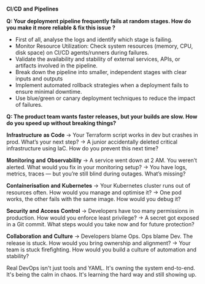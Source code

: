 𝐂𝐈/𝐂𝐃 𝐚𝐧𝐝 𝐏𝐢𝐩𝐞𝐥𝐢𝐧𝐞𝐬

**Q:  Your deployment pipeline frequently fails at random stages. How do you make it more reliable & fix this issue ?**
 
- First of all, analyse the logs and identify which stage is failing.
- Monitor Resource Utilization: Check system resources (memory, CPU, disk space) on CI/CD agents/runners during failures.
- Validate the availability and stability of external services, APIs, or artifacts involved in the pipeline.
- Break down the pipeline into smaller, independent stages with clear inputs and outputs
- Implement automated rollback strategies when a deployment fails to ensure minimal downtime.
- Use blue/green or canary deployment techniques to reduce the impact of failures.

**Q: The product team wants faster releases, but your builds are slow. How do you speed up without breaking things?**

𝐈𝐧𝐟𝐫𝐚𝐬𝐭𝐫𝐮𝐜𝐭𝐮𝐫𝐞 𝐚𝐬 𝐂𝐨𝐝𝐞
→ Your Terraform script works in dev but crashes in prod. What’s your next step?
→ A junior accidentally deleted critical infrastructure using IaC. How do you prevent this next time?

𝐌𝐨𝐧𝐢𝐭𝐨𝐫𝐢𝐧𝐠 𝐚𝐧𝐝 𝐎𝐛𝐬𝐞𝐫𝐯𝐚𝐛𝐢𝐥𝐢𝐭𝐲
→ A service went down at 2 AM. You weren’t alerted. What would you fix in your monitoring setup?
→ You have logs, metrics, traces — but you’re still blind during outages. What’s missing?

𝐂𝐨𝐧𝐭𝐚𝐢𝐧𝐞𝐫𝐢𝐬𝐚𝐭𝐢𝐨𝐧 𝐚𝐧𝐝 𝐊𝐮𝐛𝐞𝐫𝐧𝐞𝐭𝐞𝐬
→ Your Kubernetes cluster runs out of resources often. How would you manage and optimise it?
→ One pod works, the other fails with the same image. How would you debug it?

𝐒𝐞𝐜𝐮𝐫𝐢𝐭𝐲 𝐚𝐧𝐝 𝐀𝐜𝐜𝐞𝐬𝐬 𝐂𝐨𝐧𝐭𝐫𝐨𝐥
→ Developers have too many permissions in production. How would you enforce least privilege?
→ A secret got exposed in a Git commit. What steps would you take now and for future protection?

𝐂𝐨𝐥𝐥𝐚𝐛𝐨𝐫𝐚𝐭𝐢𝐨𝐧 𝐚𝐧𝐝 𝐂𝐮𝐥𝐭𝐮𝐫𝐞
→ Developers blame Ops. Ops blame Dev. The release is stuck. How would you bring ownership and alignment?
→ Your team is stuck firefighting. How would you build a culture of automation and stability?

Real DevOps isn't just tools and YAML. It's owning the system end-to-end. It's being the calm in chaos. It's learning the hard way and still showing up.
